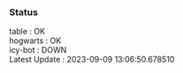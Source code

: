 ### Status


table : OK  
hogwarts : OK  
icy-bot : DOWN  
Latest Update : 2023-09-09 13:06:50.678510
